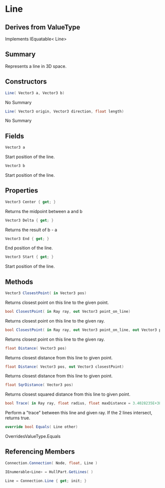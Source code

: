 # Line

## Derives from ValueType
Implements IEquatable< Line>

## Summary

Represents a line in 3D space.
## Constructors

```c#
Line( Vector3 a, Vector3 b) 
```
No Summary
```c#
Line( Vector3 origin, Vector3 direction, float length) 
```
No Summary
## Fields

```c#
Vector3 a
```
Start position of the line.
```c#
Vector3 b
```
Start position of the line.
## Properties

```c#
Vector3 Center { get; } 
```
Returns the midpoint between a and b
```c#
Vector3 Delta { get; } 
```
Returns the result of b - a
```c#
Vector3 End { get; } 
```
End position of the line.
```c#
Vector3 Start { get; } 
```
Start position of the line.
## Methods

```c#
Vector3 ClosestPoint( in Vector3 pos) 
```
Returns closest point on this line to the given point.
```c#
bool ClosestPoint( in Ray ray, out Vector3 point_on_line) 
```
Returns closest point on this line to the given ray.
```c#
bool ClosestPoint( in Ray ray, out Vector3 point_on_line, out Vector3 point_on_ray) 
```
Returns closest point on this line to the given ray.
```c#
float Distance( Vector3 pos) 
```
Returns closest distance from this line to given point.
```c#
float Distance( Vector3 pos, out Vector3 closestPoint) 
```
Returns closest distance from this line to given point.
```c#
float SqrDistance( Vector3 pos) 
```
Returns closest squared distance from this line to given point.
```c#
bool Trace( in Ray ray, float radius, float maxDistance = 3.4028235E+38) 
```
Perform a "trace" between this line and given ray. If the 2 lines intersect, returns true.
```c#
override bool Equals( Line other) 
```
OverridesValueType.Equals
## Referencing Members

```c#
Connection.Connection( Node, float, Line ) 
```
```c#
IEnumerable<Line> = HullPart.GetLines( ) 
```
```c#
Line = Connection.Line { get; init; } 
```
